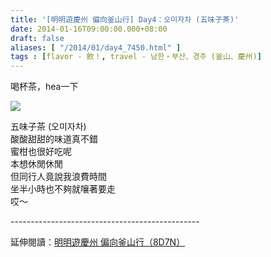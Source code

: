 ```yaml
---
title: '[明明遊慶州 偏向釜山行] Day4：오미자차 (五味子茶)'
date: 2014-01-16T09:00:00.000+08:00
draft: false
aliases: [ "/2014/01/day4_7450.html" ]
tags : [flavor - 飲！, travel - 남한・부산、경주 (釜山、慶州)]
---
```


喝杯茶，hea一下  

[![](https://4.bp.blogspot.com/-gVELEf8EPK0/XCyg8HetTfI/AAAAAAAADq0/BVFEyJ1abC8N19o7c6nxrTFBwk2-WrPgACLcBGAs/s640/47.jpg)](https://4.bp.blogspot.com/-gVELEf8EPK0/XCyg8HetTfI/AAAAAAAADq0/BVFEyJ1abC8N19o7c6nxrTFBwk2-WrPgACLcBGAs/s1600/47.jpg)

五味子茶 (오미자차)  
酸酸甜甜的味道真不錯  
蜜柑也很好吃呢  
本想休閒休閒  
但同行人竟說我浪費時間  
坐半小時也不夠就嚷著要走  
哎～  
  
\-----------------------------------------------  
  
延伸閱讀：[明明遊慶州 偏向釜山行（8D7N）](http://www.hidie.net/2014/01/8d7n.html)